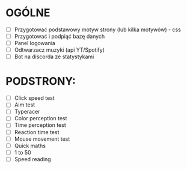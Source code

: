 # OGÓLNE

- [ ] Przygotować podstawowy motyw strony (lub kilka motywów) - css
- [ ] Przygotować i podpiąć bazę danych
- [ ] Panel logowania
- [ ] Odtwarzacz muzyki (api YT/Spotify)
- [ ] Bot na discorda ze statystykami

# PODSTRONY:

- [ ] Click speed test
- [ ] Aim test
- [ ] Typeracer
- [ ] Color perception test
- [ ] Time perception test
- [ ] Reaction time test
- [ ] Mouse movement test
- [ ] Quick maths
- [ ] 1 to 50
- [ ] Speed reading